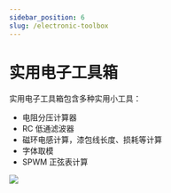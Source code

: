 ```yaml
---
sidebar_position: 6
slug: /electronic-toolbox
---
```


# 实用电子工具箱



实用电子工具箱包含多种实用小工具：

- 电阻分压计算器
- RC 低通滤波器
- 磁环电感计算，漆包线长度、损耗等计算
- 字体取模
- SPWM 正弦表计算

![](./images/lingguang-electronic-toolbox.png)

